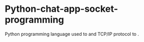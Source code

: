 # Python-chat-app-socket-programming
 Python programming language used to and TCP/IP protocol to . 
